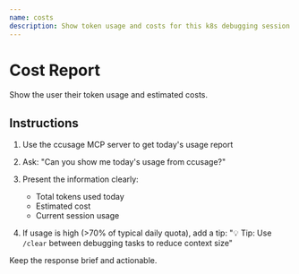 ```yaml
---
name: costs
description: Show token usage and costs for this k8s debugging session
---
```


# Cost Report

Show the user their token usage and estimated costs.

## Instructions

1. Use the ccusage MCP server to get today's usage report
2. Ask: "Can you show me today's usage from ccusage?"
3. Present the information clearly:
   - Total tokens used today
   - Estimated cost
   - Current session usage
   
4. If usage is high (>70% of typical daily quota), add a tip:
   "💡 Tip: Use `/clear` between debugging tasks to reduce context size"

Keep the response brief and actionable.